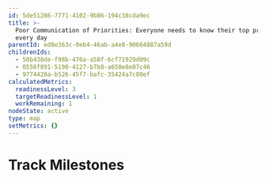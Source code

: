 ```yaml
---
id: 5de51286-7771-4102-9b86-194c38cda9ec
title: >-
  Poor Communication of Priorities: Everyone needs to know their top priority
  every day
parentId: ed8e363c-0eb4-46ab-a4e8-90664887a59d
childrenIds:
  - 50b438de-f98b-476a-a58f-6cf71929d09c
  - 0556f891-5190-4127-b7b8-a650e8e07c46
  - 9774420a-b526-45f7-bafc-35424a7c80ef
calculatedMetrics:
  readinessLevel: 3
  targetReadinessLevel: 1
  workRemaining: 1
nodeState: active
type: map
setMetrics: {}
---
```

# Track Milestones